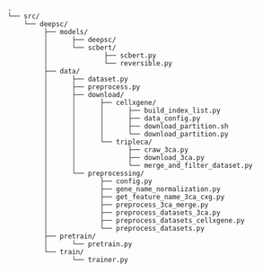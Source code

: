 <pre><code>.
└── src/
    └── deepsc/
         ├── models/
         │      ├── deepsc/
         │      └── scbert/
         │              ├── scbert.py
         │              └── reversible.py   
         ├── data/
         │      ├── dataset.py
         │      ├── preprocess.py
         │      ├── download/
         │      │      ├── cellxgene/
         │      │      │      ├── build_index_list.py
         │      │      │      ├── data_config.py
         │      │      │      ├── download_partition.sh
         │      │      │      └── download_partition.py
         │      │      └── tripleca/
         │      │             ├── craw_3ca.py
         │      │             ├── download_3ca.py
         │      │             └── merge_and_filter_dataset.py
         │      └── preprocessing/  
         │             ├── config.py     
         │             ├── gene_name_normalization.py 
         │             ├── get_feature_name_3ca_cxg.py   
         │             ├── preprocess_3ca_merge.py   
         │             ├── preprocess_datasets_3ca.py   
         │             ├── preprocess_datasets_cellxgene.py  
         │             └── preprocess_datasets.py                   
         ├── pretrain/
         │      └── pretrain.py
         └── train/
                └── trainer.py  
</code></pre>